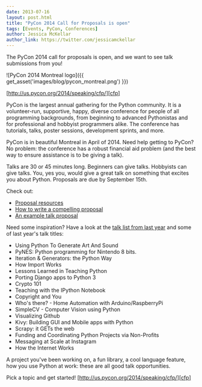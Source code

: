 ```yaml
---
date: 2013-07-16
layout: post.html
title: "PyCon 2014 Call for Proposals is open"
tags: [Events, PyCon, Conferences]
author: Jessica McKellar
author_link: https://twitter.com/jessicamckellar
---
```


The PyCon 2014 call for proposals is open, and we want to see talk submissions from you!

![PyCon 2014 Montreal logo]({{ get_asset('images/blog/pycon_montreal.png') }})

[http://us.pycon.org/2014/speaking/cfp/][cfp]

PyCon is the largest annual gathering for the Python community. It is a volunteer-run, supportive, happy, diverse conference for people of all programming backgrounds, from beginning to advanced Pythonistas and for professional and hobbyist programmers alike. The conference has tutorials, talks, poster sessions, development sprints, and more.

PyCon is in beautiful Montreal in April of 2014. Need help getting to PyCon? No problem: the conference has a robust financial aid problem (and the best way to ensure assistance is to be giving a talk).

Talks are 30 or 45 minutes long. Beginners can give talks. Hobbyists can give talks. You, yes you, would give a great talk on something that excites you about Python. Proposals are due by September 15th.

Check out:

* [Proposal resources][resources]
* [How to write a compelling proposal][advice]
* [An example talk proposal][sample]

Need some inspiration? Have a look at the [talk list from last year][list] and some of last year's talk titles:

* Using Python To Generate Art And Sound
* PyNES: Python programming for Nintendo 8 bits.
* Iteration & Generators: the Python Way
* How Import Works
* Lessons Learned in Teaching Python
* Porting Django apps to Python 3
* Crypto 101
* Teaching with the IPython Notebook
* Copyright and You
* Who's there? - Home Automation with Arduino/RaspberryPi
* SimpleCV - Computer Vision using Python
* Visualizing Github
* Kivy: Building GUI and Mobile apps with Python
* Scrapy: it GETs the web
* Funding and Coordinating Python Projects via Non-Profits
* Messaging at Scale at Instagram
* How the Internet Works

A project you've been working on, a fun library, a cool language feature, how you use Python at work: these are all good talk opportunities.

Pick a topic and get started! [http://us.pycon.org/2014/speaking/cfp/][cfp]

[cfp]: http://us.pycon.org/2014/speaking/cfp/
[resources]: http://us.pycon.org/2014/speaking/proposal-resources/
[advice]: http://us.pycon.org/2014/speaking/proposal_advice/
[sample]: https://us.pycon.org/2014/speaking/proposal_advice/samples/SpacePug/
[list]: http://us.pycon.org/2013/schedule/talks/list/

